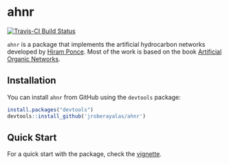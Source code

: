 # ahnr
[![Travis-CI Build Status](https://travis-ci.org/jroberayalas/ahnr.svg?branch=master)](https://travis-ci.org/jroberayalas/ahnr)

`ahnr` is a package that implements the artificial hydrocarbon networks developed by [Hiram Ponce](http://www.solariumlabs.com/hiram_ponce.html). Most of the work is based on the book [Artificial Organic Networks](http://www.springer.com/gb/book/9783319024714).

## Installation

You can install `ahnr` from GitHub using the `devtools` package:

```R
install.packages("devtools")
devtools::install_github('jroberayalas/ahnr')
```
## Quick Start

For a quick start with the package, check the [vignette](https://github.com/jroberayalas/ahnr/blob/master/vignettes/ahn.Rmd).
